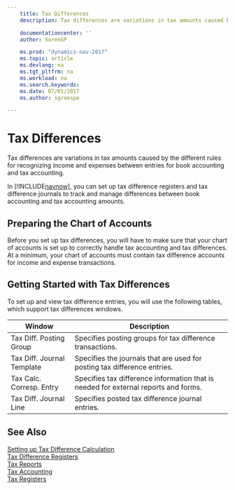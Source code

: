 ```yaml
---
    title: Tax Differences
    description: Tax differences are variations in tax amounts caused by the different rules for recognizing income and expenses between entries for book accounting and tax accounting.

    documentationcenter: ''
    author: SorenGP

    ms.prod: "dynamics-nav-2017"
    ms.topic: article
    ms.devlang: na
    ms.tgt_pltfrm: na
    ms.workload: na
    ms.search.keywords:
    ms.date: 07/01/2017
    ms.author: sgroespe

---
```

# Tax Differences
Tax differences are variations in tax amounts caused by the different rules for recognizing income and expenses between entries for book accounting and tax accounting.  

In [!INCLUDE[navnow](../../includes/navnow_md.md)], you can set up tax difference registers and tax difference journals to track and manage differences between book accounting and tax accounting amounts.  

## Preparing the Chart of Accounts  
Before you set up tax differences, you will have to make sure that your chart of accounts is set up to correctly handle tax accounting and tax differences. At a minimum, your chart of accounts must contain tax difference accounts for income and expense transactions.  

## Getting Started with Tax Differences  
To set up and view tax difference entries, you will use the following tables, which support tax differences windows.  

|Window|Description|  
|------------|---------------------------------------|  
|Tax Diff. Posting Group|Specifies posting groups for tax difference transactions.|  
|Tax Diff. Journal Template|Specifies the journals that are used for posting tax difference entries.|  
|Tax Calc. Corresp. Entry|Specifies tax difference information that is needed for external reports and forms.|  
|Tax Diff. Journal Line|Specifies posted tax difference journal entries.|  

## See Also  
 [Setting up Tax Difference Calculation](setting-up-tax-difference-calculation.md)   
 [Tax Difference Registers](tax-difference-registers.md)   
 [Tax Reports](assetId:///e42ca8e7-1cee-4fb8-9f71-e596f29cabc3)   
 [Tax Accounting](tax-accounting.md)   
 [Tax Registers](tax-registers.md)
